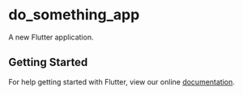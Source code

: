 # do_something_app

A new Flutter application.

## Getting Started

For help getting started with Flutter, view our online
[documentation](https://flutter.io/).
